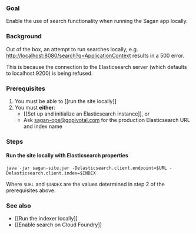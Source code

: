 ### Goal

Enable the use of search functionality when running the Sagan app locally.

### Background

Out of the box, an attempt to run searches locally, e.g. <http://localhost:8080/search?q=ApplicationContext> results in a 500 error.

This is because the connection to the Elasticsearch server (which defaults to localhost:9200) is being refused.

### Prerequisites

1. You must be able to [[run the site locally]]
2. You must **either**:
    - [[Set up and initialize an Elasticsearch instance]], or
    - Ask <sagan-ops@gopivotal.com> for the production Elasticsearch URL and index name

### Steps

#### Run the site locally with Elasticsearch properties

    java -jar sagan-site.jar -Delasticsearch.client.endpoint=$URL -Delasticsearch.client.index=$INDEX

Where `$URL` and `$INDEX` are the values determined in step 2 of the prerequisites above.

### See also

 - [[Run the indexer locally]]
 - [[Enable search on Cloud Foundry]]
